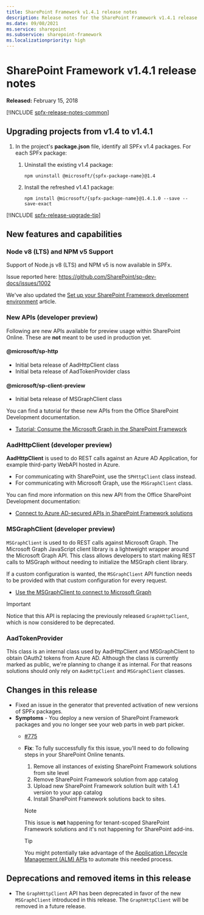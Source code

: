 ```yaml
---
title: SharePoint Framework v1.4.1 release notes
description: Release notes for the SharePoint Framework v1.4.1 release
ms.date: 09/08/2021
ms.service: sharepoint
ms.subservice: sharepoint-framework
ms.localizationpriority: high
---
```

# SharePoint Framework v1.4.1 release notes

**Released:** February 15, 2018

[!INCLUDE [spfx-release-notes-common](../../includes/snippets/spfx-release-notes-common.md)]

## Upgrading projects from v1.4 to v1.4.1

1. In the project's **package.json** file, identify all SPFx v1.4 packages. For each SPFx package:
    1. Uninstall the existing v1.4 package:

        ```console
        npm uninstall @microsoft/{spfx-package-name}@1.4
        ```

    1. Install the refreshed v1.4.1 package:

        ```console
        npm install @microsoft/{spfx-package-name}@1.4.1.0 --save --save-exact
        ```

[!INCLUDE [spfx-release-upgrade-tip](../../includes/snippets/spfx-release-upgrade-tip.md)]

## New features and capabilities

### Node v8 (LTS) and NPM v5 Support

Support of Node.js v8 (LTS) and NPM v5 is now available in SPFx.

Issue reported here: https://github.com/SharePoint/sp-dev-docs/issues/1002

We've also updated the [Set up your SharePoint Framework development environment](set-up-your-development-environment.md) article.

### New APIs (developer preview)

Following are new APIs available for preview usage within SharePoint Online. These are **not** meant to be used in production yet.

#### @microsoft/sp-http

- Initial beta release of AadHttpClient class
- Initial beta release of AadTokenProvider class

#### @microsoft/sp-client-preview

- Initial beta release of MSGraphClient class

You can find a tutorial for these new APIs from the Office SharePoint Development documentation.

- [Tutorial: Consume the Microsoft Graph in the SharePoint Framework](use-aad-tutorial.md)

### AadHttpClient (developer preview)

**AadHttpClient** is used to do REST calls against an Azure AD Application, for example third-party WebAPI hosted in Azure.

- For communicating with SharePoint, use the `SPHttpClient` class instead.
- For communicating with Microsoft Graph, use the `MSGraphClient` class.

You can find more information on this new API from the Office SharePoint Development documentation:

- [Connect to Azure AD-secured APIs in SharePoint Framework solutions](use-aadhttpclient.md)

### MSGraphClient (developer preview)

`MSGraphClient` is used to do REST calls against Microsoft Graph. The Microsoft Graph JavaScript client library is a lightweight wrapper around the Microsoft Graph API. This class allows developers to start making REST calls to MSGraph without needing to initialize the MSGraph client library.

If a custom configuration is wanted, the `MSGraphClient` API function needs to be provided with that custom configuration for every request.

- [Use the MSGraphClient to connect to Microsoft Graph](use-msgraph.md)

> [!IMPORTANT]
> Notice that this API is replacing the previously released `GraphHttpClient`, which is now considered to be deprecated.

### AadTokenProvider

This class is an internal class used by AadHttpClient and MSGraphClient to obtain OAuth2 tokens from Azure AD. Although the class is currently marked as public, we're planning to change it as internal. For that reasons solutions should only rely on `AadHttpClient` and `MSGraphClient` classes.

## Changes in this release

- Fixed an issue in the generator that prevented activation of new versions of SPFx packages.
- **Symptoms** - You deploy a new version of SharePoint Framework packages and you no longer see your web parts in web part picker.
  - [#775](https://github.com/SharePoint/sp-dev-docs/issues/775)
  - **Fix**: To fully successfully fix this issue, you'll need to do following steps in your SharePoint Online tenants.
      1. Remove all instances of existing SharePoint Framework solutions from site level
      1. Remove SharePoint Framework solution from app catalog
      1. Upload new SharePoint Framework solution built with 1.4.1 version to your app catalog
      1. Install SharePoint Framework solutions back to sites.

    > [!NOTE]
    > This issue is **not** happening for tenant-scoped SharePoint Framework solutions and it's not happening for SharePoint add-ins.

    > [!TIP]
    > You might potentially take advantage of the [Application Lifecycle Management (ALM) APIs](../apis/alm-api-for-spfx-add-ins.md) to automate this needed process.

## Deprecations and removed items in this release

- The `GraphHttpClient` API has been deprecated in favor of the new `MSGraphClient` introduced in this release. The `GraphHttpClient` will be removed in a future release.
